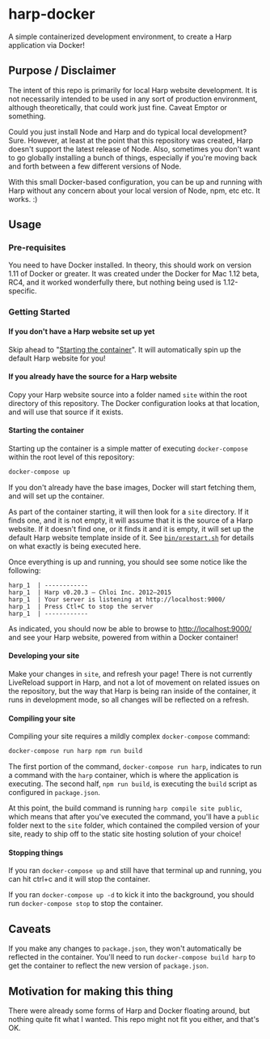 # harp-docker

A simple containerized development environment, to create a Harp application via
Docker!

## Purpose / Disclaimer

The intent of this repo is primarily for local Harp website development. It is
not necessarily intended to be used in any sort of production environment,
although theoretically, that could work just fine. Caveat Emptor or something.

Could you just install Node and Harp and do typical local development? Sure.
However, at least at the point that this repository was created, Harp doesn't
support the latest release of Node. Also, sometimes you don't want to go
globally installing a bunch of things, especially if you're moving back and
forth between a few different versions of Node.

With this small Docker-based configuration, you can be up and running with Harp
without any concern about your local version of Node, npm, etc etc. It works. :)

## Usage

### Pre-requisites

You need to have Docker installed. In theory, this should work on version 1.11
of Docker or greater. It was created under the Docker for Mac 1.12 beta, RC4,
and it worked wonderfully there, but nothing being used is 1.12-specific.

### Getting Started

#### If you don't have a Harp website set up yet

Skip ahead to "[Starting the container](#starting-the-container)". It will
automatically spin up the default Harp website for you!

#### If you already have the source for a Harp website

Copy your Harp website source into a folder named `site` within the root
directory of this repository. The Docker configuration looks at that location,
and will use that source if it exists.

#### Starting the container

Starting up the container is a simple matter of executing `docker-compose`
within the root level of this repository:

```bash
docker-compose up
```

If you don't already have the base images, Docker will start fetching them, and
will set up the container.

As part of the container starting, it will then look for a `site` directory. If
it finds one, and it is not empty, it will assume that it is the source of a
Harp website. If it doesn't find one, or it finds it and it is empty, it will
set up the default Harp website template inside of it. See
[`bin/prestart.sh`](./bin/prestart.sh) for details on what exactly is being
executed here.

Once everything is up and running, you should see some notice like the
following:

```
harp_1  | ------------
harp_1  | Harp v0.20.3 – Chloi Inc. 2012–2015
harp_1  | Your server is listening at http://localhost:9000/
harp_1  | Press Ctl+C to stop the server
harp_1  | ------------
```

As indicated, you should now be able to browse to
[http://localhost:9000/](http://localhost:9000/) and see your Harp website,
powered from within a Docker container!

#### Developing your site

Make your changes in `site`, and refresh your page! There is not currently
LiveReload support in Harp, and not a lot of movement on related issues on the
repository, but the way that Harp is being ran inside of the container, it runs
in development mode, so all changes will be reflected on a refresh.

#### Compiling your site

Compiling your site requires a mildly complex `docker-compose` command:

```bash
docker-compose run harp npm run build
```

The first portion of the command, `docker-compose run harp`, indicates to run a
command with the `harp` container, which is where the application is executing.
The second half, `npm run build`, is executing the `build` script as configured
in `package.json`.

At this point, the build command is running `harp compile site public`, which
means that after you've executed the command, you'll have a `public` folder next
to the `site` folder, which contained the compiled version of your site, ready
to ship off to the static site hosting solution of your choice!

#### Stopping things

If you ran `docker-compose up` and still have that terminal up and running, you
can hit ctrl+c and it will stop the container.

If you ran `docker-compose up -d` to kick it into the background, you should
run `docker-compose stop` to stop the container.

## Caveats

If you make any changes to `package.json`, they won't automatically be reflected
in the container. You'll need to run `docker-compose build harp` to get the
container to reflect the new version of `package.json`.

## Motivation for making this thing

There were already some forms of Harp and Docker floating around, but nothing
quite fit what I wanted. This repo might not fit you either, and that's OK.
